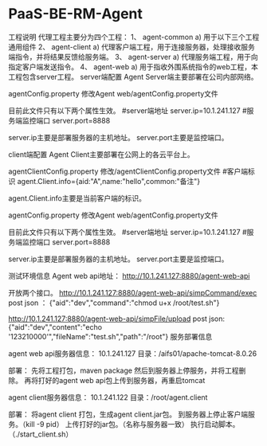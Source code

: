 # PaaS-BE-RM-Agent
工程说明
代理工程主要分为四个工程：
1、	agent-common
a)	用于以下三个工程通用组件
2、	agent-client
a)	代理客户端工程，用于连接服务器，处理接收服务端指令，并将结果反馈给服务端。
3、	agent-server
a)	代理服务端工程，用于向指定客户端发送指令。
4、	agent-web
a)	用于指收外围系统指令的web工程，本工程包含server工程。
server端配置
Agent Server端主要部署在公司内部网络。

agentConfig.property
修改Agent web/agentConfig.property文件

目前此文件只有以下两个属性生效。
#server端地址
server.ip=10.1.241.127
#服务端监控端口
server.port=8888

server.ip主要是部署服务器的主机地址。
server.port主要是监控端口。

client端配置
Agent Client主要部署在公网上的各云平台上。

agentClientConfig.property
修改/agentClientConfig.property文件
#客户端标识
agent.Client.info={aid:"A",name:"hello",common:"备注"}

agent.Client.info主要是当前客户端的标识。

agentConfig.property
修改Agent web/agentConfig.property文件

目前此文件只有以下两个属性生效。
#server端地址
server.ip=10.1.241.127
#服务端监控端口
server.port=8888

server.ip主要是部署服务器的主机地址。
server.port主要是监控端口。

测试环境信息
Agent web api地址：
http://10.1.241.127:8880/agent-web-api

开放两个接口。
http://10.1.241.127:8880/agent-web-api/simpCommand/exec 
post json ：
{"aid":"dev","command":"chmod u+x /root/test.sh"}

http://10.1.241.127:8880/agent-web-api/simpFile/upload 
post json:
{"aid":"dev","content":"echo '123210000'","fileName":"test.sh","path":"/root"}
服务部署信息

agent web api服务器信息：
10.1.241.127
目录：/aifs01/apache-tomcat-8.0.26

部署：
先将工程打包，maven package
然后到服务器上停服务，并将工程删除。
再将打好的agent web api包上传到服务器，再重启tomcat


agent client服务器信息：
10.1.241.122
目录：/root/agent.client

部署：
将agent client 打包，生成agent client.jar包。
到服务器上停止客户端服务。（kill -9 pid）
上传打好的jar包。（名称与服务器一致）
执行启动脚本。（./start_client.sh）
